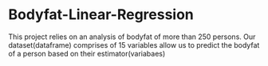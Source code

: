 # Bodyfat-Linear-Regression
This project relies on an analysis of bodyfat of more than 250 persons. Our dataset(dataframe) comprises of 15 variables allow us to predict the bodyfat of a person based on their estimator(variabaes)
